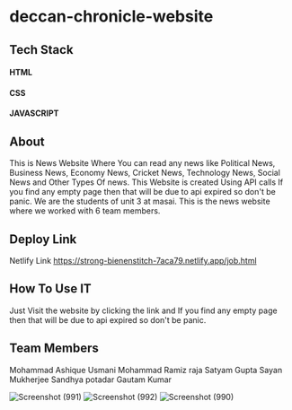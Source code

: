 # deccan-chronicle-website


## Tech Stack
#### HTML
#### CSS 
#### JAVASCRIPT


## About
This is News Website  Where You can read any news like Political News, Business News, Economy News, Cricket News, Technology News, Social News and Other Types Of news.
This Website is created Using API calls If you find any empty page then that will be due to api expired so don't be panic.
We are the students of unit 3 at masai. This is the news website where we worked with 6 team members. 
## Deploy Link
Netlify Link 
https://strong-bienenstitch-7aca79.netlify.app/job.html

## How To Use IT
Just Visit the website by clicking the link and If you find any empty page then that will be due to api expired so don't be panic.


## Team Members
Mohammad Ashique Usmani
Mohammad Ramiz raja
Satyam Gupta
Sayan Mukherjee
Sandhya potadar
Gautam Kumar


![Screenshot (991)](https://user-images.githubusercontent.com/104290715/189980420-21332541-77b2-49d0-87a8-ebb0896f56da.png)
![Screenshot (992)](https://user-images.githubusercontent.com/104290715/189980431-a0521bff-dbb7-4116-a01b-a1e892bd46a4.png)
![Screenshot (990)](https://user-images.githubusercontent.com/104290715/189980435-a3f51724-2d7e-4f53-8fd4-91e051b5b91c.png)
